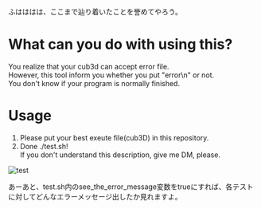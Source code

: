 ふはははは、ここまで辿り着いたことを誉めてやろう。 

# What can you do with using this?  
You realize that your cub3d can accept error file.  
However, this tool inform you whether you put "error\n" or not.  
You don't know if your program is normally finished. 

# Usage
1. Please put your best exeute file(cub3D) in this repository.  
2. Done ./test.sh!   
If you don't understand this description, give me DM, please.

![test](https://user-images.githubusercontent.com/57135683/103202267-48e51880-4935-11eb-80aa-bc71c4e6bd17.png)

あーあと、test.sh内のsee_the_error_message変数をtrueにすれば、各テストに対してどんなエラーメッセージ出したか見れますよ。
